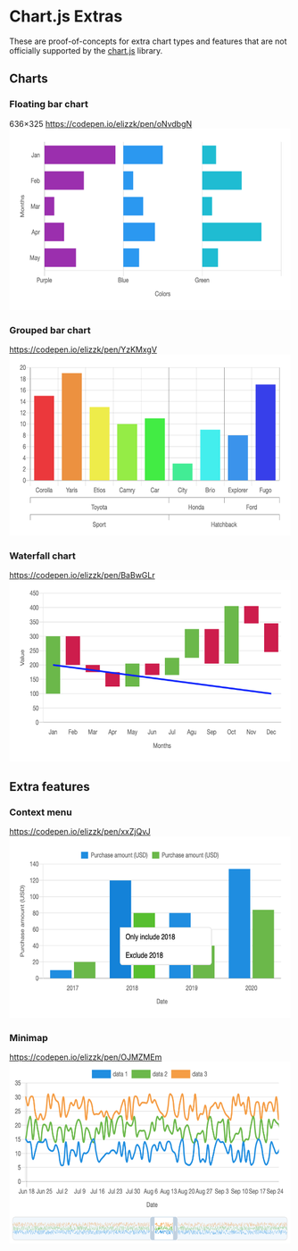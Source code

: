 # Chart.js Extras

These are proof-of-concepts for extra chart types and features that are not officially supported by the [chart.js](https://www.chartjs.org) library.

## Charts

### Floating bar chart
636×325
https://codepen.io/elizzk/pen/oNvdbgN
<img src="images/floating-bar-chart.png" width="636" height="325" />

### Grouped bar chart

https://codepen.io/elizzk/pen/YzKMxgV
<img src="images/grouped-bar-chart.png" width="636" height="325" />

### Waterfall chart

https://codepen.io/elizzk/pen/BaBwGLr
<img src="images/waterfall-chart.png" width="636" height="325" />


## Extra features

### Context menu

https://codepen.io/elizzk/pen/xxZjQvJ
<img src="images/context-menu.png" width="636" height="325" />

### Minimap

https://codepen.io/elizzk/pen/OJMZMEm
<img src="images/minimap.png" width="636" height="325" />
